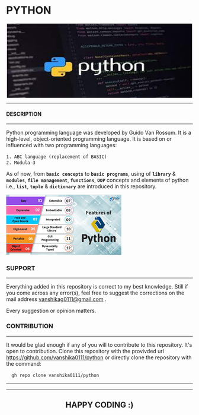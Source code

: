 # **PYTHON**

<p align="center">
<img align="center" alt="GIF" src="https://github.com/vanshika0111/python/blob/master/README%20ESSENTIALS/intro.jpg" width="500" height="200" />
</p>


---
#### **DESCRIPTION**
---

Python programming language was developed by Guido Van Rossum. 
It is a high-level, object-oriented programming language.
It is based on or influenced with two programming languages:

    1. ABC language (replacement of BASIC)
    2. Modula-3

As of now, from **`basic concepts`** to **`basic programs`**, using of **`library`** & **`modules`**, **`file management`**, **`functions`**, **`OOP`** concepts and elements of python i.e., **`list`**, **`tuple`** & **`dictionary`** are introduced in this repository.

![Alt Text](https://github.com/vanshika0111/python/blob/master/README%20ESSENTIALS/features%202.jpg)

### **SUPPORT**
---

Everything added in this repository is correct to my best knowledge.
Still if you come across any error(s), feel free to suggest the corrections on the mail address vanshikag0111@gmail.com .

Every suggestion or opinion matters.

### **CONTRIBUTION**
---

It would be glad enough if any of you will to contribute to this repository.
It's open to contribution. 
Clone this repository with the provivded url https://github.com/vanshika0111/python
or directly clone the repository with the command:

```bash
  gh repo clone vanshika0111/python
```

---
---
## <center> **HAPPY CODING :)** </center>